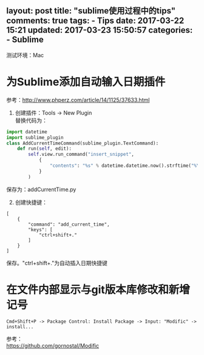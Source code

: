 layout: post
title: "sublime使用过程中的tips"
comments: true
tags:
	- Tips
date: 2017-03-22 15:21
updated: 2017-03-23 15:50:57
categories:
    - Sublime
---

测试环境：Mac  

# 为Sublime添加自动输入日期插件  

<!-- more -->  

参考：<http://www.phperz.com/article/14/1125/37633.html>   

1. 创建插件：Tools → New Plugin   
替换代码为：

``` python
import datetime
import sublime_plugin
class AddCurrentTimeCommand(sublime_plugin.TextCommand):
    def run(self, edit):
        self.view.run_command("insert_snippet", 
            {
                "contents": "%s" % datetime.datetime.now().strftime("%Y-%m-%d %H:%M:%S") 
            }
        )
```

保存为：addCurrentTime.py

2. 创建快捷键：  

```
[
    {
        "command": "add_current_time",
        "keys": [
            "ctrl+shift+."
        ]
    }
]
```

保存。"ctrl+shift+."为自动插入日期快捷键  


# 在文件内部显示与git版本库修改和新增记号

```
Cmd+Shift+P -> Package Control: Install Package -> Input: "Modific" -> install...
```

参考：  
<https://github.com/gornostal/Modific>  

